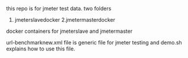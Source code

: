 this repo is for jmeter test data.
two folders
1. jmeterslavedocker
2.jmetermasterdocker

docker containers for jmeterslave and jmetermaster

url-benchmarknew.xml file is generic file for jmeter testing and demo.sh explains how to use this file.


